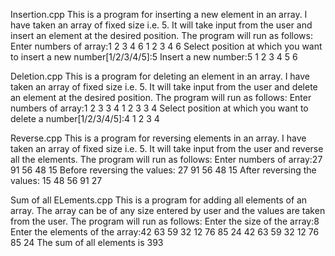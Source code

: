 Insertion.cpp
This is a program for inserting a new element in an array. I have taken an array of fixed size i.e. 5. It will take input from the user and insert an element at the desired position.
The program will run as follows:
Enter numbers of array:1
2
3
4
6
1 2 3 4 6
Select position at which you want to insert a new number[1/2/3/4/5]:5
Insert a new number:5
1 2 3 4 5 6

Deletion.cpp
This is a program for deleting an element in an array. I have taken an array of fixed size i.e. 5. It will take input from the user and delete an element at the desired position.
The program will run as follows:
Enter numbers of array:1
2
3
3
4
1 2 3 3 4
Select position at which you want to delete a number[1/2/3/4/5]:4
1 2 3 4

Reverse.cpp
This is a program for reversing elements in an array. I have taken an array of fixed size i.e. 5. It will take input from the user and reverse all the elements.
The program will run as follows:
Enter numbers of array:27
91
56
48
15
Before reversing the values: 27 91 56 48 15
After reversing the values: 15 48 56 91 27 

Sum of all ELements.cpp
This is a program for adding all elements of an array. The array can be of any size entered by user and the values are taken from the user.
The program will run as follows:
Enter the size of the array:8
Enter the elements of the array:42
63
59
32
12
76
85
24
42 63 59 32 12 76 85 24
The sum of all elements is 393
